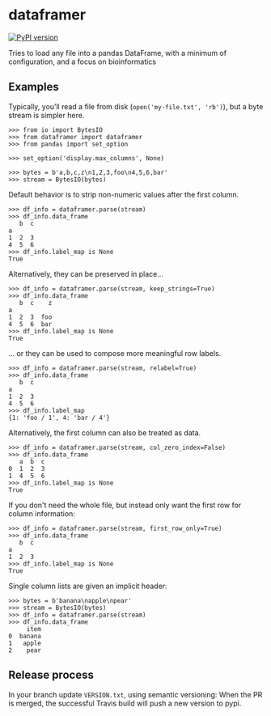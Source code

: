 # dataframer

[![PyPI version](https://badge.fury.io/py/dataframer.svg)](https://pypi.org/project/dataframer/)

Tries to load any file into a pandas DataFrame,
with a minimum of configuration,
and a focus on bioinformatics

## Examples

Typically, you’ll read a file from disk (`open('my-file.txt', 'rb')`),
but a byte stream is simpler here.

```
>>> from io import BytesIO
>>> from dataframer import dataframer
>>> from pandas import set_option

>>> set_option('display.max_columns', None)

>>> bytes = b'a,b,c,z\n1,2,3,foo\n4,5,6,bar'
>>> stream = BytesIO(bytes)

```

Default behavior is to strip non-numeric values after the first column.
```
>>> df_info = dataframer.parse(stream)
>>> df_info.data_frame
   b  c
a      
1  2  3
4  5  6
>>> df_info.label_map is None
True

```

Alternatively, they can be preserved in place...
```
>>> df_info = dataframer.parse(stream, keep_strings=True)
>>> df_info.data_frame
   b  c    z
a           
1  2  3  foo
4  5  6  bar
>>> df_info.label_map is None
True

```

... or they can be used to compose more meaningful row labels.
```
>>> df_info = dataframer.parse(stream, relabel=True)
>>> df_info.data_frame
   b  c
a      
1  2  3
4  5  6
>>> df_info.label_map
{1: 'foo / 1', 4: 'bar / 4'}

```

Alternatively, the first column can also be treated as data.
```
>>> df_info = dataframer.parse(stream, col_zero_index=False)
>>> df_info.data_frame
   a  b  c
0  1  2  3
1  4  5  6
>>> df_info.label_map is None
True

```

If you don't need the whole file, but instead only want the first
row for column information:
```
>>> df_info = dataframer.parse(stream, first_row_only=True)
>>> df_info.data_frame
   b  c
a      
1  2  3
>>> df_info.label_map is None
True

```

Single column lists are given an implicit header:
```
>>> bytes = b'banana\napple\npear'
>>> stream = BytesIO(bytes)
>>> df_info = dataframer.parse(stream)
>>> df_info.data_frame
     item
0  banana
1   apple
2    pear

```

## Release process

In your branch update `VERSION.txt`, using semantic versioning: When the PR
is merged, the successful Travis build will push a new version to pypi.
